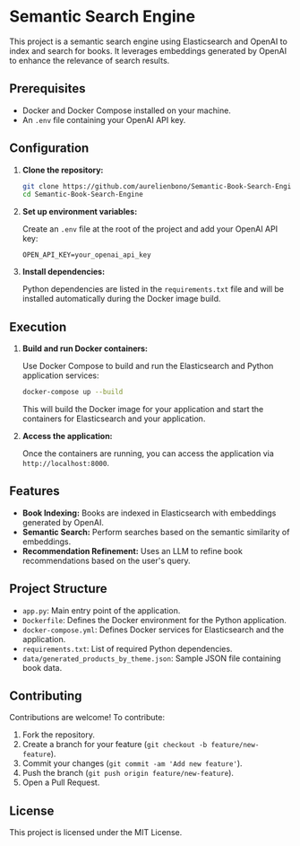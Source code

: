 
# Semantic Search Engine

This project is a semantic search engine using Elasticsearch and OpenAI to index and search for books. It leverages embeddings generated by OpenAI to enhance the relevance of search results.

## Prerequisites

- Docker and Docker Compose installed on your machine.
- An `.env` file containing your OpenAI API key.

## Configuration

1. **Clone the repository:**

   ```bash
   git clone https://github.com/aurelienbono/Semantic-Book-Search-Engine
   cd Semantic-Book-Search-Engine
   ```

2. **Set up environment variables:**

   Create an `.env` file at the root of the project and add your OpenAI API key:

   ```env
   OPEN_API_KEY=your_openai_api_key
   ```

3. **Install dependencies:**

   Python dependencies are listed in the `requirements.txt` file and will be installed automatically during the Docker image build.

## Execution

1. **Build and run Docker containers:**

   Use Docker Compose to build and run the Elasticsearch and Python application services:

   ```bash
   docker-compose up --build
   ```

   This will build the Docker image for your application and start the containers for Elasticsearch and your application.

2. **Access the application:**

   Once the containers are running, you can access the application via `http://localhost:8000`.

## Features

- **Book Indexing:** Books are indexed in Elasticsearch with embeddings generated by OpenAI.
- **Semantic Search:** Perform searches based on the semantic similarity of embeddings.
- **Recommendation Refinement:** Uses an LLM to refine book recommendations based on the user's query.

## Project Structure

- `app.py`: Main entry point of the application.
- `Dockerfile`: Defines the Docker environment for the Python application.
- `docker-compose.yml`: Defines Docker services for Elasticsearch and the application.
- `requirements.txt`: List of required Python dependencies.
- `data/generated_products_by_theme.json`: Sample JSON file containing book data.

## Contributing

Contributions are welcome! To contribute:

1. Fork the repository.
2. Create a branch for your feature (`git checkout -b feature/new-feature`).
3. Commit your changes (`git commit -am 'Add new feature'`).
4. Push the branch (`git push origin feature/new-feature`).
5. Open a Pull Request.

## License

This project is licensed under the MIT License.
```
